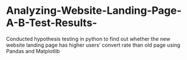 # Analyzing-Website-Landing-Page-A-B-Test-Results-
Conducted hypothesis testing in python to find out whether the new website landing page has higher users’ convert rate than old page using Pandas and Matplotlib
